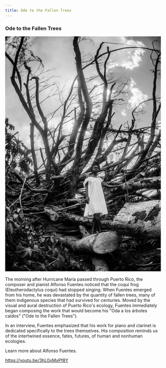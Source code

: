 ```yaml
---
title: Ode to the Fallen Trees
---
```


### Ode to the Fallen Trees

![A young Black woman stands over fallen trees and looks defiantly at the camera.](assets/images/berg-d_2017_regrowth-I.jpg)

The morning after Hurricane María passed through Puerto Rico, the composer and pianist Alfonso Fuentes noticed that the coquí frog (Eleutherodactylus coqui) had stopped singing. When Fuentes emerged from his home, he was devastated by the quantity of fallen trees, many of them indigenous species that had survived for centuries. Moved by the visual and aural destruction of Puerto Rico's ecology, Fuentes immediately began composing the work that would become his "Oda a los árboles caídos" ("Ode to the Fallen Trees").  

In an interview, Fuentes emphasized that his work for piano and clarinet is dedicated specifically to the trees themselves. His composition reminds us of the intertwined essence, fates, futures, of human and nonhuman ecologies. 

Learn more about Alfonso Fuentes.

https://youtu.be/3hL0xMxPf8Y